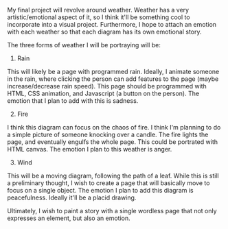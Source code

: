 My final project will revolve around weather. Weather has a very artistic/emotional aspect of it, so I think it'll be something cool to incorporate into a visual project. Furthermore, I  hope to attach an emotion with each weather so that each diagram has its own emotional story.

The three forms of weather I will be portraying will be:

1. Rain

This will likely be a page with programmed rain. Ideally, I animate someone in the rain, where clicking the person can add features to the page (maybe increase/decrease rain speed). This page should be programmed with HTML, CSS animation, and Javascript (a button on the person). The emotion that I plan to add with this is sadness. 


2. Fire

I think this diagram can focus on the chaos of fire. I think I'm planning to do a simple picture of someone knocking over a candle. The fire lights the page, and eventually engulfs the whole page. This could be portrated with HTML canvas. The emotion I plan to this weather is anger.

3. Wind

This will be a moving diagram, following the path of a leaf. While this is still a preliminary thought, I wish to create a page that will basically move to focus on a single object. The emotion I plan to add this diagram is peacefulness. Ideally it'll be a placid drawing.

Ultimately, I wish to paint a story with a single wordless page that not only expresses an element, but also an emotion.